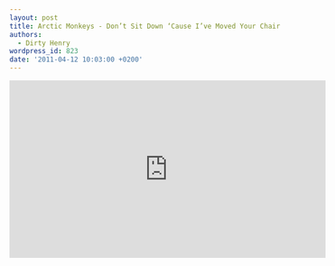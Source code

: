 ```yaml
---
layout: post
title: Arctic Monkeys - Don’t Sit Down ‘Cause I’ve Moved Your Chair
authors:
  - Dirty Henry
wordpress_id: 823
date: '2011-04-12 10:03:00 +0200'
---
```

<iframe width="560" height="315" src="http://www.youtube.com/embed/h1vYbHHhqYE" frameborder="0" allowfullscreen></iframe>
